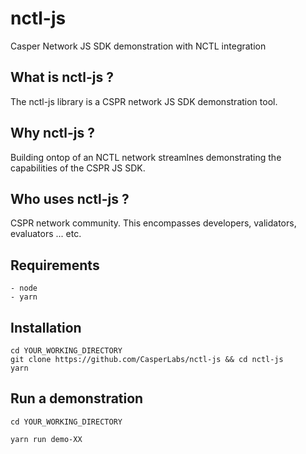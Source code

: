 nctl-js
===============

Casper Network JS SDK demonstration with NCTL integration 


What is nctl-js ?
--------------------------------------

The nctl-js library is a CSPR network JS SDK demonstration tool.


Why nctl-js ?
--------------------------------------

Building ontop of an NCTL network streamlnes demonstrating the capabilities of the CSPR JS SDK.


Who uses nctl-js ?
--------------------------------------

CSPR network community.  This encompasses developers, validators, evaluators ... etc.

Requirements
--------------------------------------

    - node
    - yarn

Installation
--------------------------------------

```
cd YOUR_WORKING_DIRECTORY
git clone https://github.com/CasperLabs/nctl-js && cd nctl-js
yarn
```

Run a demonstration
--------------------------------------

```
cd YOUR_WORKING_DIRECTORY

yarn run demo-XX
```
